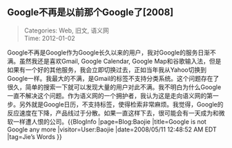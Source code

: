 Google不再是以前那个Google了[2008]
---
    
> Categories: Web, 旧文, 语义网  
> Time: 2012-01-02
    
Google不再是Google作为Google长久以来的用户，我对Google的服务日渐不满。虽然我还是喜欢Gmail, Google Calendar, Google Map和谷歌输入法，但是如果有一个好的其他服务，我会立即切换过去，正如当年我从Yahoo切换到Google一样。我最大的不满，是Gmail的标签不支持分类系统。这个问题存在了很久，简单的搜索一下就可以发现大量的用户对此不满。我不明白为什么Google一直不解决这个问题。作为语义网的一个拥护者，我认为这是走向语义网的第一步。另外就是Google日历，不支持标签，使得检索非常麻烦。我觉得，Google的反应速度在下降，产品线过于分散。如果一直这样下去，很可能会有一天成为和微软一样遭人恨的公司。{{BlogInfo |page=Blog:Baojie |title=Google is not Google any more |visitor=User:Baojie |date=2008/05/11 12:48:52 AM EDT |tag=Jie’s Words }}     
    